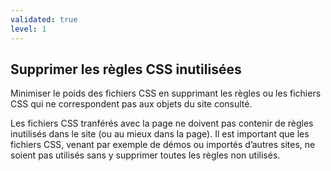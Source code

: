 ```yaml
---
validated: true
level: 1
---
```


## Supprimer les règles CSS inutilisées

Minimiser le poids des fichiers CSS en supprimant les règles ou les fichiers CSS qui ne correspondent pas aux objets du site consulté.

Les fichiers CSS tranférés avec la page ne doivent pas contenir de règles inutilisés dans le site (ou au mieux dans la page).
Il est important que les fichiers CSS, venant par exemple de démos ou importés d’autres sites, ne soient pas utilisés sans y supprimer toutes les règles non utilisés.
